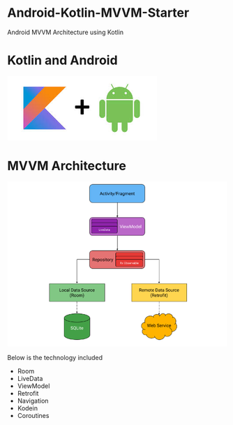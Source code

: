 # Android-Kotlin-MVVM-Starter

Android MVVM Architecture using Kotlin

# Kotlin and Android

![Screenshot](kotlinandroid.jpg)

# MVVM Architecture
![Screenshot](mvvm2.png)

Below is the technology included
- Room
- LiveData
- ViewModel
- Retrofit
- Navigation
- Kodein
- Coroutines
